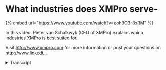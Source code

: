# What industries does XMPro serve-
{% embed url="https://www.youtube.com/watch?v=eoh9O3-3xRM" %}



In this video, Pieter van Schalkwyk (CEO of XMPro) explains which industries XMPro is best suited for. 

Visit http://www.xmpro.com for more information or post your questions on http://www.linkedi...
<details>
<summary>Transcript</summary>In this video, Pieter van Schalkwyk (CEO of XMPro) explains which industries XMPro is best suited for. 

Visit http://www.xmpro.com for more information or post your questions on http://www.linkedi...
xfr suited across some broad range of

industries which is also one of the

opportunity and chatting so right now we

started to see how those markets where

we know that the majority of processes

all those we is reliant on people's

knowledge they experienced an intuition

to really draw out the best outcomes for

and those are typically industries like

financial services healthcare

professional services government those

sort of industries that are really

acknowledging things if it really it

relies on on the knowledge of people to

make sure that we get the best business

outcome so doesn't mean it doesn't apply

to all the industries but that's really

what we pull our sweet spot
</details>